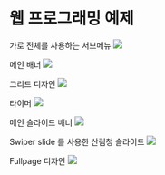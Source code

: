 # 웹 프로그래밍 예제

가로 전체를 사용하는 서브메뉴 
<a href = "https://kimgyeonghyun.github.io/study_html/05_17_ex/html/ex.html" target="_blank">
<img src="https://img.shields.io/badge/Submenu-ff0000">
</a>

메인 배너 
<a href = "https://kimgyeonghyun.github.io/study_html/05_19_welcome/html/ex.html" target="_blank">
<img src="https://img.shields.io/badge/MainBanner-0000ff">
</a>

그리드 디자인 
<a href = "https://kimgyeonghyun.github.io/study_html/07_31_grid_ex/html/" target="_blank">
<img src="https://img.shields.io/badge/Grid-00ff00">
</a>

타이머 
<a href = "https://kimgyeonghyun.github.io/study_html/07_03_timer/html/ex.html" target="_blank">
<img src="https://img.shields.io/badge/Timer-fd4659">
</a>

메인 슬라이드 배너 
<a href = "https://kimgyeonghyun.github.io/study_html/07_12_spin_ex/html/ex.html" target="_blank">
<img src="https://img.shields.io/badge/SlideBanner-ffab0f">
</a>

Swiper slide 를 사용한 산림청 슬라이드 
<a href = "https://kimgyeonghyun.github.io/study_html/07_25_swiper_ex/html/ex.html" target="_blank">
<img src="https://img.shields.io/badge/SwiperSlide-9dbcd4">
</a>

Fullpage 디자인
<a href = "https://kimgyeonghyun.github.io/study_html/07_27_fullpage_ex/html/index.html" target="_blank">
<img src="https://img.shields.io/badge/FullPage-32bf84">
</a>